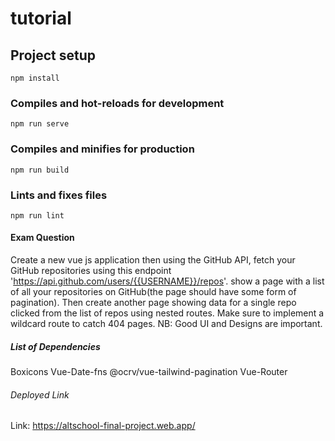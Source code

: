 # tutorial

## Project setup
```
npm install
```

### Compiles and hot-reloads for development
```
npm run serve
```

### Compiles and minifies for production
```
npm run build
```

### Lints and fixes files
```
npm run lint
```

#### Exam Question
Create a new vue js application then using the GitHub API, fetch your GitHub
repositories using this endpoint 'https://api.github.com/users/{{USERNAME}}/repos'.
show a page with a list of all your repositories on GitHub(the page should have some
form of pagination). Then create another page showing data for a single repo clicked
from the list of repos using nested routes. Make sure to implement a wildcard route to
catch 404 pages. NB: Good UI and Designs are important.

##### List of Dependencies
Boxicons
Vue-Date-fns
@ocrv/vue-tailwind-pagination
Vue-Router

###### Deployed Link
Link: https://altschool-final-project.web.app/